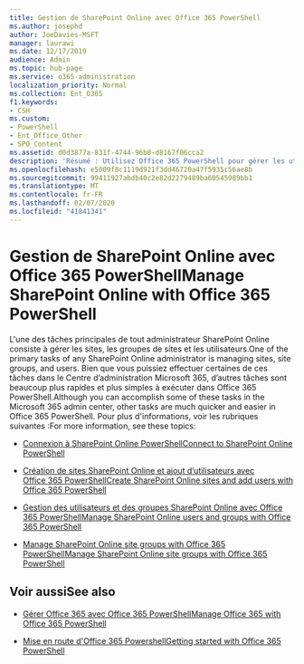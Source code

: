 ```yaml
---
title: Gestion de SharePoint Online avec Office 365 PowerShell
ms.author: josephd
author: JoeDavies-MSFT
manager: laurawi
ms.date: 12/17/2019
audience: Admin
ms.topic: hub-page
ms.service: o365-administration
localization_priority: Normal
ms.collection: Ent_O365
f1.keywords:
- CSH
ms.custom:
- PowerShell
- Ent_Office_Other
- SPO_Content
ms.assetid: d0d3877a-831f-4744-96b0-d8167f06cca2
description: 'Résumé : Utilisez Office 365 PowerShell pour gérer les utilisateurs, les groupes et les groupes de sites SharePoint Online.'
ms.openlocfilehash: e5009f8c1119d921f3dd46720a47f5935c56ae8b
ms.sourcegitcommit: 99411927abdb40c2e82d2279489ba60545989bb1
ms.translationtype: MT
ms.contentlocale: fr-FR
ms.lasthandoff: 02/07/2020
ms.locfileid: "41841341"
---
```

# <a name="manage-sharepoint-online-with-office-365-powershell"></a><span data-ttu-id="d7340-103">Gestion de SharePoint Online avec Office 365 PowerShell</span><span class="sxs-lookup"><span data-stu-id="d7340-103">Manage SharePoint Online with Office 365 PowerShell</span></span>

<span data-ttu-id="d7340-104">L'une des tâches principales de tout administrateur SharePoint Online consiste à gérer les sites, les groupes de sites et les utilisateurs.</span><span class="sxs-lookup"><span data-stu-id="d7340-104">One of the primary tasks of any SharePoint Online administrator is managing sites, site groups, and users.</span></span> <span data-ttu-id="d7340-105">Bien que vous puissiez effectuer certaines de ces tâches dans le Centre d’administration Microsoft 365, d’autres tâches sont beaucoup plus rapides et plus simples à exécuter dans Office 365 PowerShell.</span><span class="sxs-lookup"><span data-stu-id="d7340-105">Although you can accomplish some of these tasks in the Microsoft 365 admin center, other tasks are much quicker and easier in Office 365 PowerShell.</span></span> <span data-ttu-id="d7340-106">Pour plus d'informations, voir les rubriques suivantes :</span><span class="sxs-lookup"><span data-stu-id="d7340-106">For more information, see these topics:</span></span>

- [<span data-ttu-id="d7340-107">Connexion à SharePoint Online PowerShell</span><span class="sxs-lookup"><span data-stu-id="d7340-107">Connect to SharePoint Online PowerShell</span></span>](https://docs.microsoft.com/powershell/sharepoint/sharepoint-online/connect-sharepoint-online?view=sharepoint-ps)
  
- [<span data-ttu-id="d7340-108">Création de sites SharePoint Online et ajout d’utilisateurs avec Office 365 PowerShell</span><span class="sxs-lookup"><span data-stu-id="d7340-108">Create SharePoint Online sites and add users with Office 365 PowerShell</span></span>](create-sharepoint-sites-and-add-users-with-powershell.md)
    
- [<span data-ttu-id="d7340-109">Gestion des utilisateurs et des groupes SharePoint Online avec Office 365 PowerShell</span><span class="sxs-lookup"><span data-stu-id="d7340-109">Manage SharePoint Online users and groups with Office 365 PowerShell</span></span>](manage-sharepoint-users-and-groups-with-powershell.md)
    
- [<span data-ttu-id="d7340-110">Manage SharePoint Online site groups with Office 365 PowerShell</span><span class="sxs-lookup"><span data-stu-id="d7340-110">Manage SharePoint Online site groups with Office 365 PowerShell</span></span>](manage-sharepoint-site-groups-with-powershell.md)
    
## <a name="see-also"></a><span data-ttu-id="d7340-111">Voir aussi</span><span class="sxs-lookup"><span data-stu-id="d7340-111">See also</span></span>

- [<span data-ttu-id="d7340-112">Gérer Office 365 avec Office 365 PowerShell</span><span class="sxs-lookup"><span data-stu-id="d7340-112">Manage Office 365 with Office 365 PowerShell</span></span>](manage-office-365-with-office-365-powershell.md)

- [<span data-ttu-id="d7340-113">Mise en route d'Office 365 Powershell</span><span class="sxs-lookup"><span data-stu-id="d7340-113">Getting started with Office 365 PowerShell</span></span>](getting-started-with-office-365-powershell.md)
